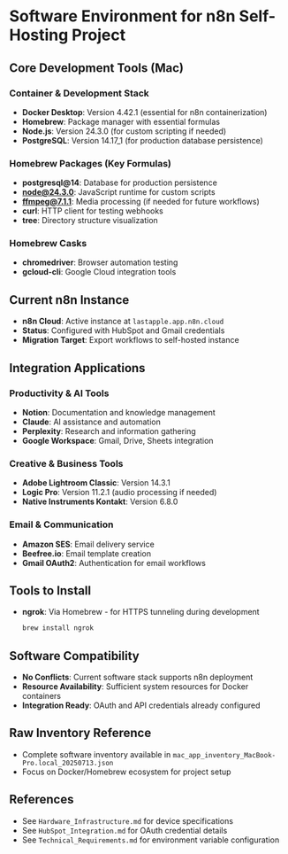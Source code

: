 # Software Environment for n8n Self-Hosting Project

## Core Development Tools (Mac)

### Container & Development Stack
- **Docker Desktop**: Version 4.42.1 (essential for n8n containerization)
- **Homebrew**: Package manager with essential formulas
- **Node.js**: Version 24.3.0 (for custom scripting if needed)
- **PostgreSQL**: Version 14.17_1 (for production database persistence)

### Homebrew Packages (Key Formulas)
- **postgresql@14**: Database for production persistence
- **node@24.3.0**: JavaScript runtime for custom scripts
- **ffmpeg@7.1.1**: Media processing (if needed for future workflows)
- **curl**: HTTP client for testing webhooks
- **tree**: Directory structure visualization

### Homebrew Casks
- **chromedriver**: Browser automation testing
- **gcloud-cli**: Google Cloud integration tools

## Current n8n Instance
- **n8n Cloud**: Active instance at `lastapple.app.n8n.cloud`
- **Status**: Configured with HubSpot and Gmail credentials
- **Migration Target**: Export workflows to self-hosted instance

## Integration Applications

### Productivity & AI Tools
- **Notion**: Documentation and knowledge management
- **Claude**: AI assistance and automation
- **Perplexity**: Research and information gathering
- **Google Workspace**: Gmail, Drive, Sheets integration

### Creative & Business Tools
- **Adobe Lightroom Classic**: Version 14.3.1
- **Logic Pro**: Version 11.2.1 (audio processing if needed)
- **Native Instruments Kontakt**: Version 6.8.0

### Email & Communication
- **Amazon SES**: Email delivery service
- **Beefree.io**: Email template creation
- **Gmail OAuth2**: Authentication for email workflows

## Tools to Install
- **ngrok**: Via Homebrew - for HTTPS tunneling during development
  ```bash
  brew install ngrok
  ```

## Software Compatibility
- **No Conflicts**: Current software stack supports n8n deployment
- **Resource Availability**: Sufficient system resources for Docker containers
- **Integration Ready**: OAuth and API credentials already configured

## Raw Inventory Reference
- Complete software inventory available in `mac_app_inventory_MacBook-Pro.local_20250713.json`
- Focus on Docker/Homebrew ecosystem for project setup

## References
- See `Hardware_Infrastructure.md` for device specifications
- See `HubSpot_Integration.md` for OAuth credential details
- See `Technical_Requirements.md` for environment variable configuration